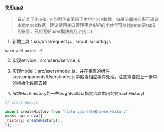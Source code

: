#### 使用[rap2](http://rap2.taobao.org/)
> 目前关于dva和umi的案例都采用了本地mock数据，如果前后端分离不建议本地mock数据，建议使用接口管理平台(IAP的小伙伴可以找peter要rap2的账号，已经写好user模块的几个接口)

 1. 新增工具：src/utils/request.js、src/utils/config.js
 ```
 yarn add axios -S
 ```

 2. 实现service：src/users/service.js

 3. 实现model：src/users/model.js，并在相应的组件src/components/Users/index.js中触发相应事件处理，注意需要把上一步中的初始化数据去掉

 4. 解决Hash history的一些bug(dva默认指定给路由用的是hashHistory)
 ```javascript
 // src/index.js

import createHistory from 'history/createBrowserHistory';
const app = dva({
  history: createHistory(),
});
 ```